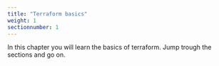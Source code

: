 ```yaml
---
title: "Terraform basics"
weight: 1
sectionnumber: 1
---
```


In this chapter you will learn the basics of terraform. Jump trough the sections and go on.
